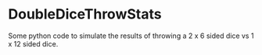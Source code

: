 # DoubleDiceThrowStats
Some python code to simulate the results of throwing a 2 x 6 sided dice vs 1 x 12 sided dice.

